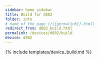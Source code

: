 ```yaml
---
sidebar: home_sidebar
title: Build for d802
folder: info
# name of the page (/{{permalink}}.html)
redirect_from: d802_build.html
permalink: /devices/d802/build
device: d802
---
```

{% include templates/device_build.md %}
